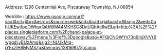 
Address: 1296 Centennial Ave, Piscataway Township, NJ 08854

WebSite : https://www.google.com/url?sa=t&rct=j&q=&esrc=s&source=web&cd=&cad=rja&uact=8&sqi=2&ved=0ahUKEwjfpoOWhprQAhWM44MKHSG8DnUQhAcIlwE&url=http%3A%2F%2Fplaces.singleplatform.com%2Fchand-palace-at-piscataway%2Fmenu%3Fref%3Dgoogle&usg=AFQjCNGWYn73q6jbjXVVrBwpgdLyBUzAmg&sig2=NLUkMiq-iYExzIH8MyMSZg&bvm=bv.138169073,d.amc
